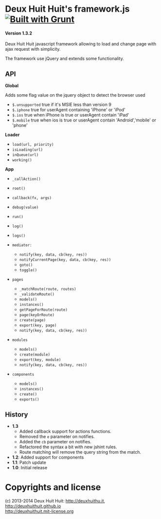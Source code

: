 # Deux Huit Huit's framework.js [![Built with Grunt](https://cdn.gruntjs.com/builtwith.png)](http://gruntjs.com/)

#### Version 1.3.2

Deux Huit Huit javascript framework allowing to load and change page with ajax request with simplicity.

The framework use jQuery and extends some functionality.

## API

**Global**

Adds some flag value on the jquery object to detect the browser used

* `$.unsupported` true if it's MSIE less than version 9
* `$.iphone` true for userAgent containing 'iPhone' or 'iPod'
* `$.ios` true when iPhone is true or userAgent contain 'iPad'
* `$.mobile` true when ios is true or userAgent contain 'Android','mobile' or 'phone'

**Loader**

* `load(url, priority)`
* `isLoading(url)`
* `inQueue(url)`
* `working()`
	
	
**App**

* `_callAction()`
* `root()`
* `callback(fx, args)`
* `debug(value)`
* `run()`
* `log()`
* `logs()`
* `mediator:`

	* `notify(key, data, cb(key, res))`
	* `notifyCurrentPage(key, data, cb(key, res))`
	* `goto()`
	* `toggle()`
	
* `pages`

	* `_matchRoute(route, routes)`
	* `_validateRoute()`
	* `models()`
	* `instances()`
	* `getPageForRoute(route)`
	* `page(keyOrRoute)`
	* `create(page)`
	* `export(key, page)`
	* `notify(key, data, cb(key, res))`
	
* `modules`

	* `models()`
	* `create(module)`
	* `export(key, module)`
	* `notify(key, data, cb(key, res))`
	
* `components`

	* `models()`
	* `instances()`
	* `create()`
	* `exports()`
		
		
## History

* **1.3**
	* Added callback support for actions functions.
	* Removed the `e` parameter on notifies.
	* Added the `cb` parameter on notifies.
	* Refactored the syntax a bit with new jshint rules.
	* Route matching will remove the query string from the match.
* **1.2**: Added support for components
* **1.1**: Patch update
* **1.0**: Initial release

# Copyrights and license

(c) 2013-2014 Deux Huit Huit: <http://deuxhuithu.it>, <http://deuxhuithuit.github.io>    
<http://deuxhuithuit.mit-license.org>
